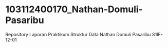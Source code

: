 # 103112400170_Nathan-Domuli-Pasaribu
Repository Laporan Praktikum Struktur Data Nathan Domuli Pasaribu S1IF-12-01
